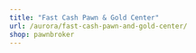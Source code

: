 ```yaml
---
title: "Fast Cash Pawn & Gold Center"
url: /aurora/fast-cash-pawn-and-gold-center/
shop: pawnbroker
---
```

